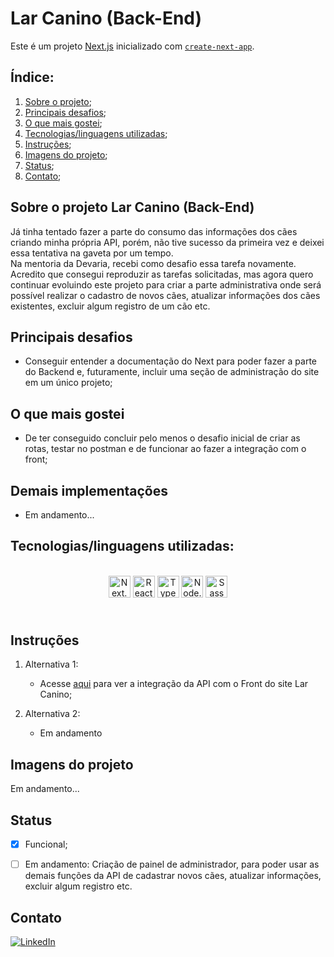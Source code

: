 # **Lar Canino (Back-End)**

Este é um projeto [Next.js](https://nextjs.org/) inicializado com [`create-next-app`](https://github.com/vercel/next.js/tree/canary/packages/create-next-app).

## **Índice:**

1. [Sobre o projeto](#sobre-o-projeto-lar-canino);
2. [Principais desafios](#principais-desafios);
3. [O que mais gostei](#o-que-mais-gostei);
5. [Tecnologias/linguagens utilizadas](#tecnologiaslinguagens-utilizadas);
6. [Instruções](#instruções);
7. [Imagens do projeto](#imagens-do-projeto);
8. [Status](#status);
9. [Contato](#contato);

## **Sobre o projeto Lar Canino (Back-End)**

Já tinha tentado fazer a parte do consumo das informações dos cães criando minha própria API, porém, não tive sucesso da primeira vez e deixei essa tentativa na gaveta por um tempo. <br/>
Na mentoria da Devaria, recebi como desafio essa tarefa novamente. <br/>
Acredito que consegui reproduzir as tarefas solicitadas, mas agora quero continuar evoluindo este projeto para criar a parte administrativa onde será possível realizar o cadastro de novos cães, atualizar informações dos cães existentes, excluir algum registro de um cão etc.<br/>

## **Principais desafios**

- Conseguir entender a documentação do Next para poder fazer a parte do Backend e, futuramente, incluir uma seção de administração do site em um único projeto;

## **O que mais gostei**

- De ter conseguido concluir pelo menos o desafio inicial de criar as rotas, testar no postman e de funcionar ao fazer a integração com o front;

## **Demais implementações**
- Em andamento...

## **Tecnologias/linguagens utilizadas:**

<div style="display: inline_block" align="center"><br />
    <img src="https://img.shields.io/badge/Next-8A2BE2?style=for-the-badge&logo=nextdotjs&logoColor=white" height="35px" alt="Next.Js" align="center" />
    <img src="https://img.shields.io/badge/React-A416E6?style=for-the-badge&logo=react&logoColor=white" height="35px" alt="React.Js" align="center" />
    <img src="https://img.shields.io/badge/Typescript-3178C6?style=for-the-badge&logo=typescript&logoColor=white" height="35px" alt="Typescript" align="center" />
    <img src="https://img.shields.io/badge/Node-339933?style=for-the-badge&logo=nodedotjs&logoColor=white" height="35px" alt="Node.Js" align="center" />
    <img src="https://img.shields.io/badge/Sass-CC6699?style=for-the-badge" height="35px" alt="Sass" align="center" />
</div><br />

#

## **Instruções**

1. Alternativa 1:
    * Acesse [aqui](https://lar-canino.vercel.app/) para ver a integração da API com o Front do site Lar Canino;

2. Alternativa 2:
    * Em andamento


## **Imagens do projeto**

Em andamento...


## **Status**
- [x] Funcional;
- [ ] Em andamento: Criação de painel de administrador, para poder usar as demais funções da API de cadastrar novos cães, atualizar informações, excluir algum registro etc.


## **Contato**
[![LinkedIn](https://img.shields.io/badge/LinkedIn-0077B5?style=for-the-badge&logo=linkedin&logoColor=white)](https://www.linkedin.com/in/leticiaviana-trad-dev/)